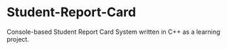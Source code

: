 # Student-Report-Card
Console-based Student Report Card System written in C++ as a learning project.

